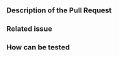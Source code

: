 ### Description of the Pull Request
<!--- Describe what the Pull Request do --->

### Related issue
<!--- If this Pull Request it is related with an existing issue link it here --->

### How can be tested
<!--- Describe how can this Pull Request could be tested --->